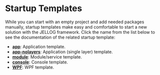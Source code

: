 # Startup Templates

While you can start with an empty project and add needed packages manually, startup templates make easy and comfortable to start a new solution with the JELLOG framework. Click the name from the list below to see the documentation of the related startup template:

* [**app**](Application.md): Application template.
* [**app-nolayers**](Application-Single-Layer.md): Application (single layer) template.
* [**module**](Module.md): Module/service template.
* [**console**](Console.md): Console template.
* [**WPF**](WPF.md): WPF template.
